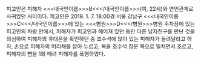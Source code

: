 피고인은 피해자 <<<내국인이름>>>B<<</내국인이름>>>(여, 22세)와 연인관계로 사귀었던 사이이다.
피고인은 2019. 1. 7. 18:00경 서울 강남구 <<<내국인이름>>>C<<</내국인이름>>>에 있는 <<<병원>>>D<<</병원>>>병원 주차장에 있는 피고인의 차량 안에서, 피해자가 피고인과 헤어져 있던 동안 다른 남자친구를 만난 것을 의심하여 피해자의 휴대폰을 확인하던 중 조수석에 앉아 있는 피해자가 돌려달라고 하자, 손으로 피해자의 머리채를 잡아 누르고, 목을 조수석 창문 쪽으로 밀치면서 조르고, 피해자의 뺨을 1회 때려 피해자를 폭행하였다.